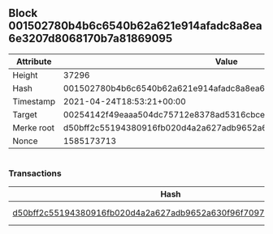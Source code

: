 ## Block 001502780b4b6c6540b62a621e914afadc8a8ea6e3207d8068170b7a81869095

Attribute | Value
--- | ---
Height | 37296
Hash | 001502780b4b6c6540b62a621e914afadc8a8ea6e3207d8068170b7a81869095
Timestamp | 2021-04-24T18:53:21+00:00
Target | 00254142f49eaaa504dc75712e8378ad5316cbcead634704b3734b6271167cc4
Merke root | d50bff2c55194380916fb020d4a2a627adb9652a630f96f709718d760c88b5fe
Nonce | 1585173713

```

```

### Transactions

Hash | Amount
--- | ---
[d50bff2c55194380916fb020d4a2a627adb9652a630f96f709718d760c88b5fe](d50bff2c55194380916fb020d4a2a627adb9652a630f96f709718d760c88b5fe.md) | 10.00000000 SKEPTI 
